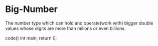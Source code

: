 # Big-Number
The number type which can hold and operate(work with) bigger double values whose digits are more than milions or even billions.

code() int main;
return 0;
